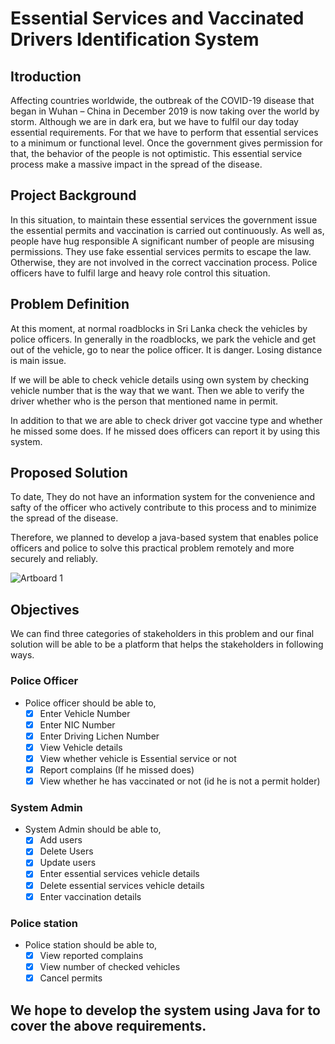 # Essential Services and Vaccinated Drivers Identification System
## Itroduction
Affecting countries worldwide, the outbreak of the COVID-19 disease 
that began in Wuhan – China in December 2019 is now taking over the world by storm. 
Although we are in dark era, but we have to fulfil our day today essential requirements. 
For that we have to perform that essential services to a minimum or functional level. 
Once the government gives permission for that, the behavior of the people is not optimistic. 
This essential service process make a massive impact in the spread of the disease.
## Project Background
In this situation, to maintain these essential services the government issue the essential 
permits and vaccination is carried out continuously. 
As well as, people have hug responsible A significant number of people are misusing permissions. 
They use fake essential services permits to escape the law. Otherwise, 
they are not involved in the correct vaccination process. 
Police officers have to fulfil large and heavy role control this situation.

## Problem Definition
At this moment, at normal roadblocks in Sri Lanka check the vehicles by police officers. 
In generally in the roadblocks, we park the vehicle and get out of the vehicle, 
go to near the  police officer. It is danger. Losing distance is main issue. 

If we will be able to check vehicle details using own system by checking vehicle number that is the way that we want. 
Then we able to verify the driver whether who is the person that mentioned name in permit.

In addition to that we are able to check driver got vaccine type and whether he missed some does. 
If he missed does officers can report it by using this system.

## Proposed Solution
To date, They do not have an information system for the convenience and safty of the officer who actively 
contribute to this process and to minimize the spread of the disease.

Therefore, we planned to develop a java-based system that enables police officers 
and police to solve this practical problem remotely and more securely and reliably.

![Artboard 1](https://user-images.githubusercontent.com/86168078/227679989-04646793-9ecd-4e84-acad-ff1ce4476ee4.png)

## Objectives
We can find three categories of stakeholders in this problem and our final solution will be able to be a platform that helps the stakeholders in following ways.
### Police Officer
  * Police officer should be able to,
     - [x] Enter Vehicle Number
     - [x] Enter NIC Number
     - [x] Enter Driving Lichen Number
     - [x] View Vehicle details
     - [x] View whether vehicle is Essential service or not 
     - [x] Report complains (If he missed does)
     - [x] View whether he has vaccinated or not (id he is not a permit holder)  

### System Admin
  * System Admin should be able to,
     - [x] Add users
     - [x] Delete Users
     - [x] Update users
     - [x] Enter essential services vehicle details
     - [x] Delete essential services vehicle details
     - [x] Enter vaccination details
     
### Police station
  * Police station should be able to,
     - [x] View reported complains
     - [x] View number of checked vehicles
     - [x] Cancel permits
## We hope to develop the system using Java for to cover the above requirements.
     
     

